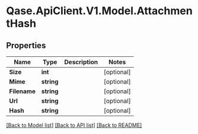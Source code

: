 # Qase.ApiClient.V1.Model.AttachmentHash

## Properties

Name | Type | Description | Notes
------------ | ------------- | ------------- | -------------
**Size** | **int** |  | [optional] 
**Mime** | **string** |  | [optional] 
**Filename** | **string** |  | [optional] 
**Url** | **string** |  | [optional] 
**Hash** | **string** |  | [optional] 

[[Back to Model list]](../../README.md#documentation-for-models) [[Back to API list]](../../README.md#documentation-for-api-endpoints) [[Back to README]](../../README.md)

